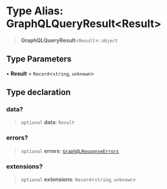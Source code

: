 # Type Alias: GraphQLQueryResult\<Result\>

> **GraphQLQueryResult**\<`Result`\>: `object`

## Type Parameters

• **Result** = `Record`\<`string`, `unknown`\>

## Type declaration

### data?

> `optional` **data**: `Result`

### errors?

> `optional` **errors**: [`GraphQLResponseErrors`](GraphQLResponseErrors.md)

### extensions?

> `optional` **extensions**: `Record`\<`string`, `unknown`\>
